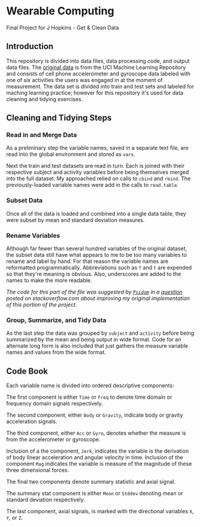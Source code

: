 # Wearable Computing

Final Project for J Hopkins - Get &amp; Clean Data

## Introduction

This repository is divided into data files, data processing code, and output data files. The [original data](http://archive.ics.uci.edu/ml/datasets/Human+Activity+Recognition+Using+Smartphones) is from the UCI Machine Learning Repository and consists of cell phone accelerometer and gyroscope data labeled with one of six activities the users was engaged in at the moment of measurement. The data set is divided into train and test sets and labeled for maching learning practice; however for this repository it's used for data cleaning and tidying exercises.

## Cleaning and Tidying Steps

### Read in and Merge Data

As a preliminary step the variable names, saved in a separate text file, are read into the global environment and stored as `vars`.

Next the train and test datasets are read in turn. Each is joined with their respective subject and activity variables before being themselves merged into the full dataset. My approached relied on calls to `cbind` and `rbind`. The previously-loaded variable names were add in the calls to `read.table`.

### Subset Data

Once all of the data is loaded and combined into a single data table, they were subset by mean and standard deviation measures.

### Rename Variables

Although far fewer than several hundred variables of the original dataset, the subset data still have what appears to me to be too many variables to rename and label by hand. For that reason the variable names are reformatted programmatically. Abbreviations such as `f` and `t` are expended so that they're meaning is obvious. Also, underscores are added to the names to make the more readable. 

*The code for this part of the file was suggested by [`Psidom`](https://stackoverflow.com/users/4983450/psidom) in a [question](https://stackoverflow.com/questions/47645903/how-to-complete-several-character-vector-formatting-steps-in-a-single-function/47646069?noredirect=1#comment82251240_47646069) posted on stackoverflow.com about improving my original implementation of this portion of the project.*

### Group, Summarize, and Tidy Data

As the last step the data was grouped by `subject` and `activity` before being summarized by the mean and being output in wide format. Code for an alternate long form is also included that just gathers the measure variable names and values from the wide format.

## Code Book

Each variable name is divided into ordered descriptive components:

The first component is either `Time` or `Freq` to denote time domain or frequency domain signals respectively. 

The second component, either `Body` or `Gravity`, indicate body or gravity acceleration signals.

The third component, either `Acc` or `Gyro`, denotes whether the measure is from the accelerometer or gyroscope.

Inclusion of a the component, `Jerk`, indicates the variable is the derivation of body linear acceleration and angular velocity in time. Inclusion of the component `Mag` indicates the variable is measure of the magnitude of these three dimensional forces.

The final two components denote summary statistic and axial signal. 

The summary stat component is either `Mean` or `Stddev` denoting mean or standard deviation respectively.

The last component, axial signals, is marked with the directional variables `X`, `Y`, or `Z`.







